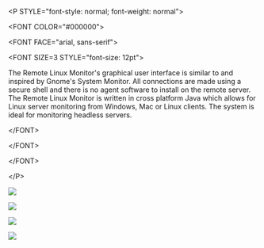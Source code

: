 

&lt;P STYLE="font-style: normal; font-weight: normal"&gt;



&lt;FONT COLOR="#000000"&gt;



&lt;FONT FACE="arial, sans-serif"&gt;



&lt;FONT SIZE=3 STYLE="font-size: 12pt"&gt;

The Remote Linux Monitor's graphical user interface is similar to and inspired by Gnome's System Monitor. All connections are made using a secure shell and there is no agent software to install on the remote server. The Remote Linux Monitor is written in cross platform Java which allows for Linux server monitoring from Windows, Mac or Linux clients. The system is ideal for monitoring headless servers.

&lt;/FONT&gt;



&lt;/FONT&gt;



&lt;/FONT&gt;



&lt;/P&gt;


<p><img src='http://remote-linux-monitor.googlecode.com/svn/Wiki/Screenshot1.png' /> </p>
<p><img src='http://remote-linux-monitor.googlecode.com/svn/Wiki/Screenshot2.png' /> </p>
<p><img src='http://remote-linux-monitor.googlecode.com/svn/Wiki/Screenshot3.png' /> </p>
<p><img src='http://remote-linux-monitor.googlecode.com/svn/Wiki/Screenshot4.png' /> </p>